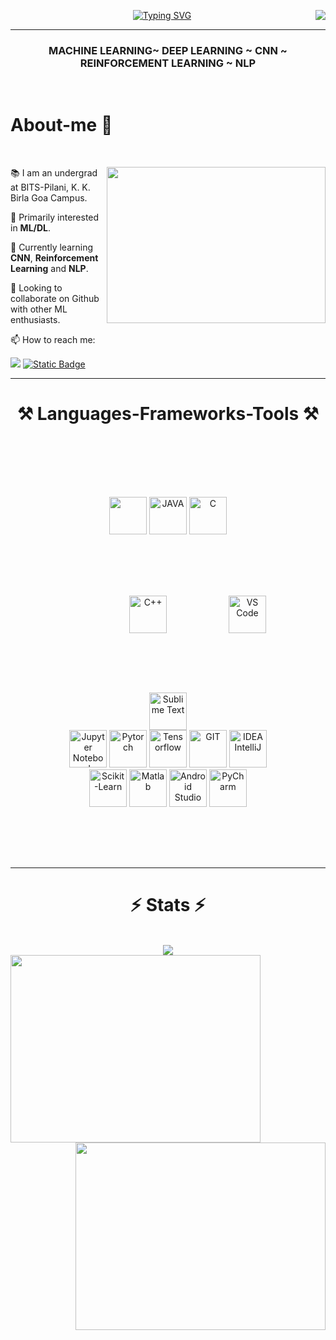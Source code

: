 <p><img align = "right" src="https://api.visitorbadge.io/api/daily?path=https%3A%2F%2Fgithub.com%2FHridK%2FHridK%2Ftree%2Fmain&label=Visitors&labelColor=%23d9e3f0&countColor=%23263759&style=plastic"/></p>
<p align="center">
    <a href="https://git.io/typing-svg"><img src="https://readme-typing-svg.herokuapp.com?font=SF+Pro&size=29&duration=3500&pause=500&color=2787B1&center=true&vCenter=true&random=false&width=500&lines=Hey+There!+%F0%9F%91%8B%F0%9F%8F%BB;I+am+Hridayesh;Nice+to+meet+you+%F0%9F%99%8B%F0%9F%8F%BB%E2%80%8D%E2%99%82%EF%B8%8F" alt="Typing SVG" /></a>
</p> <hr>
<h3 align = "center" > MACHINE LEARNING~ DEEP LEARNING ~ CNN ~ REINFORCEMENT LEARNING ~ NLP </h3><br>

  <h1 > About-me 🌊</h1>
  <br>
<div align="left">
  <img align = "right" src="https://user-images.githubusercontent.com/67560900/135058203-f80c9621-b921-4662-97e5-17b4ff1a0369.gif" height = "250" width = "350" >
    
📚 I am an undergrad at BITS-Pilani, K. K. Birla Goa Campus.

🔭 Primarily interested in **ML/DL**.

🌱 Currently learning **CNN**, **Reinforcement Learning** and **NLP**.

👯 Looking to collaborate on Github with other ML enthusiasts.

📫 How to reach me:
<div>
  <a href="mailto:hridayeshkundu@gmail.com"><img src="https://img.shields.io/badge/Gmail-D14836?style=for-the-badge&logo=gmail&logoColor=white"/></a>
  <a href="https://www.linkedin.com/in/hridayeshkundu"><img alt="Static Badge" src="https://img.shields.io/badge/Hridayesh-001?style=for-the-badge&logo=linkedin&logoColor=white&color=blue"></a>
</div>

</div> 

<hr><h1 align="center">⚒️ Languages-Frameworks-Tools ⚒️</h1><br>
<div class = "tools">
<div style = "margin; 50px; padding: 80px;" height="60" align = "center">
  <a href="https://www.python.org/"><img src= "https://skillicons.dev/icons?i=python" height= "60" /></a>
  <a href="https://www.java.com/"><img src= "https://skillicons.dev/icons?i=java" height="60" alt = "JAVA"/></a>
  <a href="https://www.cprogramming.com/"><img src= "https://upload.wikimedia.org/wikipedia/commons/thumb/1/18/C_Programming_Language.svg/760px-C_Programming_Language.svg.png?20201031132917" height = "60" alt="C"/> </a> 
  <a href="https://isocpp.org/"><img style = "margin: 20px; padding: 75px;" src= "https://isocpp.org/assets/images/cpp_logo.png" height= "60"  alt="C++"/></a>
  <!--<a href="https://dotnet.microsoft.com/en-us/languages/csharp"> <img src="https://upload.wikimedia.org/wikipedia/commons/thumb/d/d2/C_Sharp_Logo_2023.svg/256px-C_Sharp_Logo_2023.svg.png" height = "60"/></a>-->
  <a href ="https://code.visualstudio.com/"> <img src="https://skillicons.dev/icons?i=vscode" height = "60" alt="VS Code"/></a>
  <a href ="https://www.sublimetext.com/"> <img src="https://skillicons.dev/icons?i=sublime" height = "60" alt="Sublime Text"/></a><br>
  <a href ="https://jupyter.org/"> <img src="https://upload.wikimedia.org/wikipedia/commons/thumb/3/38/Jupyter_logo.svg/1200px-Jupyter_logo.svg.png" height = "60" alt = "Jupyter Notebook"/></a> 
  <a href="https://pytorch.org/"> <img src="https://skillicons.dev/icons?i=pytorch"  height = "60" alt = "Pytorch"></a>
  <a href="https://www.tensorflow.org/"> <img src="https://skillicons.dev/icons?i=tensorflow"  height = "60" alt = "Tensorflow"></a>
  <a href="https://git-scm.com/"> <img src="https://skillicons.dev/icons?i=git"  height = "60" alt = "GIT"></a>
  <a href="https://www.jetbrains.com/idea/"> <img src="https://skillicons.dev/icons?i=idea"  height = "60" alt = "IDEA IntelliJ"></a>
  <a href="https://scikit-learn.org/stable/"> <img src="https://skillicons.dev/icons?i=sklearn"  height = "60" alt = "Scikit-Learn"></a>
  <a href="https://matlab.mathworks.com/"> <img src="https://skillicons.dev/icons?i=matlab"  height = "60" alt = "Matlab"></a>
  <a href="https://developer.android.com/"> <img src="https://skillicons.dev/icons?i=androidstudio"  height = "60" alt = "Android Studio"></a>
  <!--<a href="https://unity.com/"> <img src="https://skillicons.dev/icons?i=unity"  height = "60" alt = "Unity" ></a>-->
  <a href="https://www.jetbrains.com/pycharm/"> <img src="https://skillicons.dev/icons?i=pycharm"  height = "60" alt = "PyCharm" ></a><br>
</div>
<hr></div>
<h1 align="center">⚡ Stats ⚡</h1>
<br>
<div align = "center">
<img src = "https://github-readme-stats.vercel.app/api/top-langs/?username=dumbkid3&langs_count=10&theme=react#gh-dark-mode-only"><br>
 <img align = "left" src="https://github-readme-stats.vercel.app/api?username=dumbkid3&show_icons=true&theme=react#gh-dark-mode-only)](https://github.com/anuraghazra/github-readme-stats#gh-dark-mode-only" height = "300" width = "400">
<img align = "right" src = "http://github-readme-streak-stats.herokuapp.com?user=dumbkid3&theme=react&border=61DAFB&fire=DDB80F#gh-dark-mode-only" height = "300" width = "400"/>
</div>
